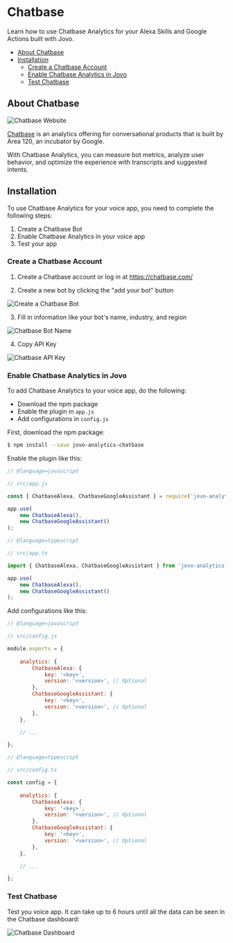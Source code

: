 # Chatbase

Learn how to use Chatbase Analytics for your Alexa Skills and Google Actions built with Jovo.

* [About Chatbase](#about-chatbase)
* [Installation](#installation)
   * [Create a Chatbase Account](#create-a-chatbase-account)
   * [Enable Chatbase Analytics in Jovo](#enable-chatbase-analytics-in-jovo)
   * [Test Chatbase](#test-chatbase)

## About Chatbase

![Chatbase Website](../../img/chatbase-home.jpg)

[Chatbase](https://chatbase.com/) is an analytics offering for conversational products that is built by Area 120, an incubator by Google.

With Chatbase Analytics, you can measure bot metrics, analyze user behavior, and optimize the experience with transcripts and suggested intents.

## Installation

To use Chatbase Analytics for your voice app, you need to complete the following steps:

1. Create a Chatbase Bot
2. Enable Chatbase Analytics in your voice app
3. Test your app

### Create a Chatbase Account

1. Create a Chatbase account or log in at https://chatbase.com/

2. Create a new bot by clicking the "add your bot" button

![Create a Chatbase Bot](../../img/chatbase-dashboard.png)

3. Fill in information like your bot's name, industry, and region

![Chatbase Bot Name](../../img/chatbase-new-bot.jpg)

4. Copy API Key

![Chatbase API Key](../../img/chatbase-api-key.jpg)

### Enable Chatbase Analytics in Jovo

To add Chatbase Analytics to your voice app, do the following:

* Download the npm package
* Enable the plugin in `app.js`
* Add configurations in `config.js`

First, download the npm package:

```sh
$ npm install --save jovo-analytics-chatbase
```

Enable the plugin like this:

```javascript
// @language=javascript

// src/app.js

const { ChatbaseAlexa, ChatbaseGoogleAssistant } = require('jovo-analytics-chatbase');

app.use(
    new ChatbaseAlexa(),
    new ChatbaseGoogleAssistant()
);

// @language=typescript

// src/app.ts

import { ChatbaseAlexa, ChatbaseGoogleAssistant } from 'jovo-analytics-chatbase';

app.use(
    new ChatbaseAlexa(),
    new ChatbaseGoogleAssistant()
);
```

Add configurations like this:

```javascript
// @language=javascript

// src/config.js

module.exports = {
    
    analytics: {
        ChatbaseAlexa: {
            key: '<key>',
            version: '<version>', // Optional
        },
        ChatbaseGoogleAssistant: {
            key: '<key>',
            version: '<version>', // Optional
        },
    },

    // ...

};

// @language=typescript

// src/config.ts

const config = {
    
    analytics: {
        ChatbaseAlexa: {
            key: '<key>',
            version: '<version>', // Optional
        },
        ChatbaseGoogleAssistant: {
            key: '<key>',
            version: '<version>', // Optional
        },
    },

    // ...

};
```

### Test Chatbase

Test you voice app. It can take up to 6 hours until all the data can be seen in the Chatbase dashboard:

![Chatbase Dashboard](../../img/chatbase-result.png)


<!--[metadata]: {"description": "Add Chatbase Analytics to your Alexa Skills and Google Actions with Jovo",
"route": "analytics/chatbase" }-->
